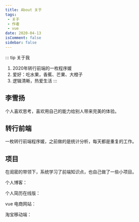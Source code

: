 ```yaml
---
title: About 关于
tags:
 - 关于
 - 作者
 - vue
date: 2020-04-13
isComment: false
sidebar: false
---
```


::: tip 关于我
1. 2020年转行前端的一枚程序媛<br>
2. 爱好：吃水果，香蕉、芒果、大橙子<br>
3. 逻辑清晰，热爱生活
:::

## 李雪扬

个人喜欢思考，喜欢用自己的能力给别人带来完美的体验。


## 转行前端

一枚转行前端程序媛，之前做的是统计分析，每天都是重复的工作。

## 项目
在闺密的带领下，系统学习了前端知识点，也自己做了一些小项目。

个人博客：

个人简历在线版：

vue 电商网站：

淘宝移动端：